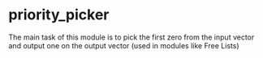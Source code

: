 # priority_picker

The main task of this module is to pick the first zero from the input vector and output one on the output vector (used in modules like Free Lists)
